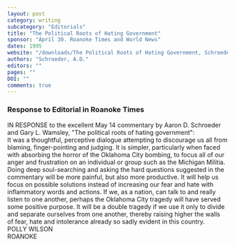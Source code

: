 ```yaml
---
layout: post
category: writing
subcategory: "Editorials"
title: "The Political Roots of Hating Government"
sponsor: "April 30. Roanoke Times and World News"
dates: 1995
website: "/downloads/The Political Roots of Hating Government, Schroeder.pdf"
authors: "Schroeder, A.D."
editors: ""
pages: ""
DOI: ""
comments: true
---
```


<h3>Response to Editorial in Roanoke Times</h3>
IN RESPONSE to the excellent May 14 commentary by Aaron D. Schroeder and Gary L. Wamsley, "The political roots of hating government":
<br />
It was a thoughtful, perceptive dialogue attempting to discourage us all from blaming, finger-pointing and judging. It is simpler, particularly when faced with absorbing the horror of the Oklahoma City bombing, to focus all of our anger and frustration on an individual or group such as the Michigan Militia.
<br />
Doing deep soul-searching and asking the hard questions suggested in the commentary will be more painful, but also more productive. It will help us focus on possible solutions instead of increasing our fear and hate with inflammatory words and actions. If we, as a nation, can talk to and really listen to one another, perhaps the Oklahoma City tragedy will have served some positive purpose. It will be a double tragedy if we use it only to divide and separate ourselves from one another, thereby raising higher the walls of fear, hate and intolerance already so sadly evident in this country.
<br />
POLLY WILSON
<br />
ROANOKE
